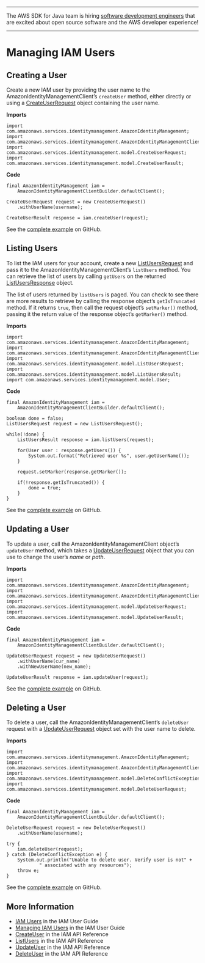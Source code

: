 --------

The AWS SDK for Java team is hiring [software development engineers](https://github.com/aws/aws-sdk-java-v2/issues/3156) that are excited about open source software and the AWS developer experience\!

--------

# Managing IAM Users<a name="examples-iam-users"></a>

## Creating a User<a name="creating-a-user"></a>

Create a new IAM user by providing the user name to the AmazonIdentityManagementClient’s `createUser` method, either directly or using a [CreateUserRequest](https://docs.aws.amazon.com/sdk-for-java/v1/reference/com/amazonaws/services/identitymanagement/model/CreateUserRequest.html) object containing the user name\.

 **Imports** 

```
import com.amazonaws.services.identitymanagement.AmazonIdentityManagement;
import com.amazonaws.services.identitymanagement.AmazonIdentityManagementClientBuilder;
import com.amazonaws.services.identitymanagement.model.CreateUserRequest;
import com.amazonaws.services.identitymanagement.model.CreateUserResult;
```

 **Code** 

```
final AmazonIdentityManagement iam =
    AmazonIdentityManagementClientBuilder.defaultClient();

CreateUserRequest request = new CreateUserRequest()
    .withUserName(username);

CreateUserResult response = iam.createUser(request);
```

See the [complete example](https://github.com/awsdocs/aws-doc-sdk-examples/blob/master/java/example_code/iam/src/main/java/aws/example/iam/CreateUser.java) on GitHub\.

## Listing Users<a name="listing-users"></a>

To list the IAM users for your account, create a new [ListUsersRequest](https://docs.aws.amazon.com/sdk-for-java/v1/reference/com/amazonaws/services/identitymanagement/model/ListUsersRequest.html) and pass it to the AmazonIdentityManagementClient’s `listUsers` method\. You can retrieve the list of users by calling `getUsers` on the returned [ListUsersResponse](https://docs.aws.amazon.com/sdk-for-java/v1/reference/com/amazonaws/services/identitymanagement/model/ListUsersResponse.html) object\.

The list of users returned by `listUsers` is paged\. You can check to see there are more results to retrieve by calling the response object’s `getIsTruncated` method\. If it returns `true`, then call the request object’s `setMarker()` method, passing it the return value of the response object’s `getMarker()` method\.

 **Imports** 

```
import com.amazonaws.services.identitymanagement.AmazonIdentityManagement;
import com.amazonaws.services.identitymanagement.AmazonIdentityManagementClientBuilder;
import com.amazonaws.services.identitymanagement.model.ListUsersRequest;
import com.amazonaws.services.identitymanagement.model.ListUsersResult;
import com.amazonaws.services.identitymanagement.model.User;
```

 **Code** 

```
final AmazonIdentityManagement iam =
    AmazonIdentityManagementClientBuilder.defaultClient();

boolean done = false;
ListUsersRequest request = new ListUsersRequest();

while(!done) {
    ListUsersResult response = iam.listUsers(request);

    for(User user : response.getUsers()) {
        System.out.format("Retrieved user %s", user.getUserName());
    }

    request.setMarker(response.getMarker());

    if(!response.getIsTruncated()) {
        done = true;
    }
}
```

See the [complete example](https://github.com/awsdocs/aws-doc-sdk-examples/blob/master/java/example_code/iam/src/main/java/aws/example/iam/ListUsers.java) on GitHub\.

## Updating a User<a name="updating-a-user"></a>

To update a user, call the AmazonIdentityManagementClient object’s `updateUser` method, which takes a [UpdateUserRequest](https://docs.aws.amazon.com/sdk-for-java/v1/reference/com/amazonaws/services/identitymanagement/model/UpdateUserRequest.html) object that you can use to change the user’s *name* or *path*\.

 **Imports** 

```
import com.amazonaws.services.identitymanagement.AmazonIdentityManagement;
import com.amazonaws.services.identitymanagement.AmazonIdentityManagementClientBuilder;
import com.amazonaws.services.identitymanagement.model.UpdateUserRequest;
import com.amazonaws.services.identitymanagement.model.UpdateUserResult;
```

 **Code** 

```
final AmazonIdentityManagement iam =
    AmazonIdentityManagementClientBuilder.defaultClient();

UpdateUserRequest request = new UpdateUserRequest()
    .withUserName(cur_name)
    .withNewUserName(new_name);

UpdateUserResult response = iam.updateUser(request);
```

See the [complete example](https://github.com/awsdocs/aws-doc-sdk-examples/blob/master/java/example_code/iam/src/main/java/aws/example/iam/UpdateUser.java) on GitHub\.

## Deleting a User<a name="deleting-a-user"></a>

To delete a user, call the AmazonIdentityManagementClient’s `deleteUser` request with a [UpdateUserRequest](https://docs.aws.amazon.com/sdk-for-java/v1/reference/com/amazonaws/services/identitymanagement/model/UpdateUserRequest.html) object set with the user name to delete\.

 **Imports** 

```
import com.amazonaws.services.identitymanagement.AmazonIdentityManagement;
import com.amazonaws.services.identitymanagement.AmazonIdentityManagementClientBuilder;
import com.amazonaws.services.identitymanagement.model.DeleteConflictException;
import com.amazonaws.services.identitymanagement.model.DeleteUserRequest;
```

 **Code** 

```
final AmazonIdentityManagement iam =
    AmazonIdentityManagementClientBuilder.defaultClient();

DeleteUserRequest request = new DeleteUserRequest()
    .withUserName(username);

try {
    iam.deleteUser(request);
} catch (DeleteConflictException e) {
    System.out.println("Unable to delete user. Verify user is not" +
            " associated with any resources");
    throw e;
}
```

See the [complete example](https://github.com/awsdocs/aws-doc-sdk-examples/blob/master/java/example_code/iam/src/main/java/aws/example/iam/DeleteUser.java) on GitHub\.

## More Information<a name="more-information"></a>
+  [IAM Users](http://docs.aws.amazon.com/IAM/latest/UserGuide/id_users.html) in the IAM User Guide
+  [Managing IAM Users](http://docs.aws.amazon.com/IAM/latest/UserGuide/id_users_manage.html) in the IAM User Guide
+  [CreateUser](http://docs.aws.amazon.com/IAM/latest/APIReference/API_CreateUser.html) in the IAM API Reference
+  [ListUsers](http://docs.aws.amazon.com/IAM/latest/APIReference/API_ListUsers.html) in the IAM API Reference
+  [UpdateUser](http://docs.aws.amazon.com/IAM/latest/APIReference/API_UpdateUser.html) in the IAM API Reference
+  [DeleteUser](http://docs.aws.amazon.com/IAM/latest/APIReference/API_DeleteUser.html) in the IAM API Reference